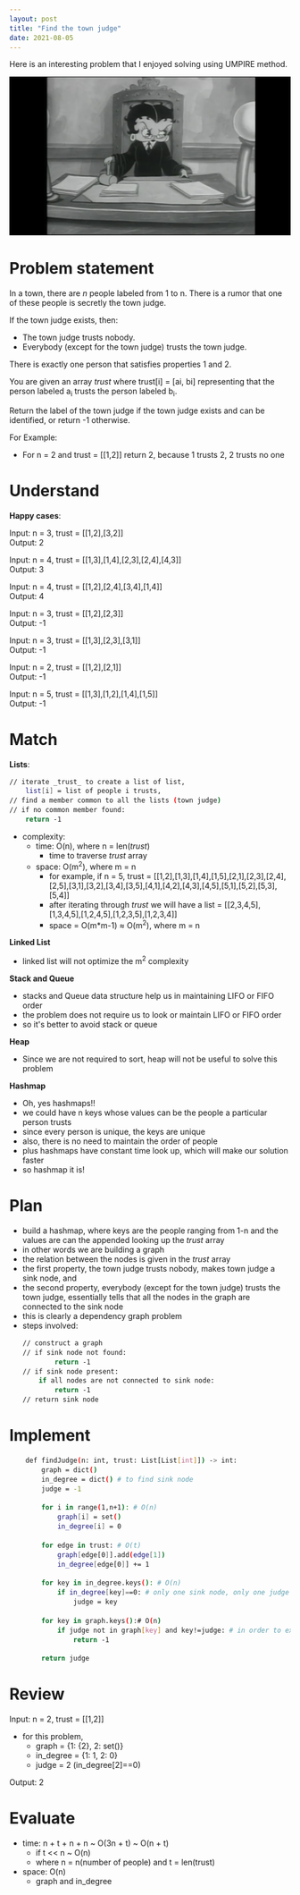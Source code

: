 ```yaml
---
layout: post
title: "Find the town judge"
date: 2021-08-05
---
```

Here is an interesting problem that I enjoyed solving using UMPIRE method.

![Judge](/images/town_judge.jpg)

# Problem statement

In a town, there are _n_ people labeled from 1 to n. There is a rumor that one of these people is secretly the town judge.

If the town judge exists, then:

- The town judge trusts nobody.
- Everybody (except for the town judge) trusts the town judge.

There is exactly one person that satisfies properties 1 and 2.

You are given an array _trust_ where trust[i] = [ai, bi] representing that the person labeled a<sub>i</sub> trusts the person labeled b<sub>i</sub>. 

Return the label of the town judge if the town judge exists and can be identified, or return -1 otherwise.

For Example:
- For n = 2 and trust = [[1,2]] return 2, because 1 trusts 2, 2 trusts no one

# Understand 

**Happy cases**:

Input: n = 3, trust = [[1,2],[3,2]]\
Output: 2

Input: n = 4, trust = [[1,3],[1,4],[2,3],[2,4],[4,3]]\
Output: 3

Input: n = 4, trust = [[1,2],[2,4],[3,4],[1,4]]\
Output: 4

Input: n = 3, trust = [[1,2],[2,3]]\
Output: -1

Input: n = 3, trust = [[1,3],[2,3],[3,1]]\
Output: -1

Input: n = 2, trust = [[1,2],[2,1]]\
Output: -1

Input: n = 5, trust = [[1,3],[1,2],[1,4],[1,5]]\
Output: -1

# Match 

**Lists**:
```sh
// iterate _trust_ to create a list of list, 
    list[i] = list of people i trusts, 
// find a member common to all the lists (town judge)
// if no common member found: 
    return -1 
```
- complexity:
    - time: O(n), where n = len(_trust_)
        - time to traverse _trust_ array 
    - space: O(m<sup>2</sup>), where m = n
        - for example, if n = 5, trust = [[1,2],[1,3],[1,4],[1,5],[2,1],[2,3],[2,4],[2,5],[3,1],[3,2],[3,4],[3,5],[4,1],[4,2],[4,3],[4,5],[5,1],[5,2],[5,3],[5,4]]
        - after iterating through _trust_ we will have a list = [[2,3,4,5],[1,3,4,5],[1,2,4,5],[1,2,3,5],[1,2,3,4]]
        - space = O(m*m-1) ≈ O(m<sup>2</sup>), where m = n

**Linked List**
- linked list will not optimize the m<sup>2</sup> complexity 

**Stack and Queue**
- stacks and Queue data structure help us in maintaining LIFO or FIFO order
- the problem does not require us to look or maintain LIFO or FIFO order
- so it's better to avoid stack or queue 

**Heap**
- Since we are not required to sort, heap will not be useful to solve this problem 

**Hashmap**
- Oh, yes hashmaps!! 
- we could have n keys whose values can be the people a particular person trusts 
- since every person is unique, the keys are unique 
- also, there is no need to maintain the order of people 
- plus hashmaps have constant time look up, which will make our solution faster 
- so hashmap it is!

# Plan

- build a hashmap, where keys are the people ranging from 1-n and the values are can the appended looking up the _trust_ array
- in other words we are building a graph
- the relation between the nodes is given in the _trust_ array 
- the first property, the town judge trusts nobody, makes town judge a sink node, and
- the second property, everybody (except for the town judge) trusts the town judge, essentially tells that all the nodes in the graph are connected to the sink node
- this is clearly a dependency graph problem 
- steps involved:
    ```sh
    // construct a graph
    // if sink node not found: 
            return -1
    // if sink node present:
        if all nodes are not connected to sink node:
            return -1
    // return sink node
    ```
    
# Implement

```sh
    def findJudge(n: int, trust: List[List[int]]) -> int:
        graph = dict()
        in_degree = dict() # to find sink node
        judge = -1
        
        for i in range(1,n+1): # O(n) 
            graph[i] = set()
            in_degree[i] = 0
            
        for edge in trust: # O(t)
            graph[edge[0]].add(edge[1])
            in_degree[edge[0]] += 1
        
        for key in in_degree.keys(): # O(n)
            if in_degree[key]==0: # only one sink node, only one judge per town
                judge = key
   
        for key in graph.keys():# O(n)
            if judge not in graph[key] and key!=judge: # in order to exclude the judge himself
                return -1
            
        return judge
```

# Review 

Input: n = 2, trust = [[1,2]]
- for this problem, 
    - graph = {1: {2}, 2: set()}
    - in_degree = {1: 1, 2: 0} 
    - judge = 2 (in_degree[2]==0)

Output: 2

# Evaluate 

- time: n + t + n + n ~ O(3n + t) ~ O(n + t)
    - if t << n ~ O(n)
    - where n = n(number of people) and t = len(trust) 
- space: O(n) 
    - graph and in_degree
